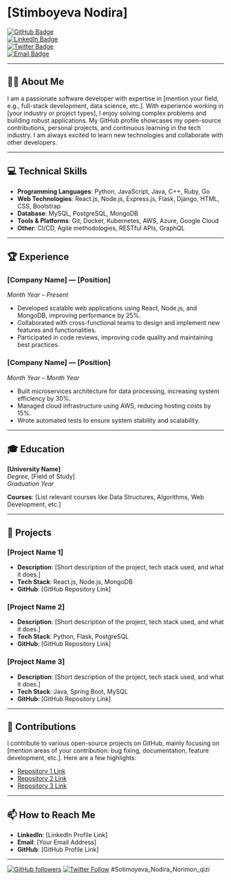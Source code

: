 # [Stimboyeva Nodira]  
[![GitHub Badge](https://img.shields.io/badge/-GitHub-blue?logo=github&logoColor=white)](https://github.com/[your-github-username])  
[![LinkedIn Badge](https://img.shields.io/badge/-LinkedIn-blue?logo=linkedin&logoColor=white)](https://www.linkedin.com/in/[your-linkedin])  
[![Twitter Badge](https://img.shields.io/badge/-Twitter-blue?logo=twitter&logoColor=white)](https://twitter.com/[your-twitter])  
[![Email Badge](https://img.shields.io/badge/-Email-red?logo=gmail&logoColor=white)](mailto:[your-email])

---

## 👨‍💻 About Me

I am a passionate software developer with expertise in [mention your field, e.g., full-stack development, data science, etc.]. With experience working in [your industry or project types], I enjoy solving complex problems and building robust applications. My GitHub profile showcases my open-source contributions, personal projects, and continuous learning in the tech industry. I am always excited to learn new technologies and collaborate with other developers.

---

## 💻 Technical Skills

- **Programming Languages**: Python, JavaScript, Java, C++, Ruby, Go
- **Web Technologies**: React.js, Node.js, Express.js, Flask, Django, HTML, CSS, Bootstrap
- **Database**: MySQL, PostgreSQL, MongoDB
- **Tools & Platforms**: Git, Docker, Kubernetes, AWS, Azure, Google Cloud
- **Other**: CI/CD, Agile methodologies, RESTful APIs, GraphQL

---

## 🏆 Experience

### [Company Name] — [Position]  
*Month Year – Present*  
- Developed scalable web applications using React, Node.js, and MongoDB, improving performance by 25%.
- Collaborated with cross-functional teams to design and implement new features and functionalities.
- Participated in code reviews, improving code quality and maintaining best practices.

### [Company Name] — [Position]  
*Month Year – Month Year*  
- Built microservices architecture for data processing, increasing system efficiency by 30%.
- Managed cloud infrastructure using AWS, reducing hosting costs by 15%.
- Wrote automated tests to ensure system stability and scalability.

---

## 🎓 Education

**[University Name]**  
*Degree*, [Field of Study]  
*Graduation Year*

**Courses**: [List relevant courses like Data Structures, Algorithms, Web Development, etc.]

---

## 🔧 Projects

### [Project Name 1]  
- **Description**: [Short description of the project, tech stack used, and what it does.]
- **Tech Stack**: React.js, Node.js, MongoDB
- **GitHub**: [GitHub Repository Link]

### [Project Name 2]  
- **Description**: [Short description of the project, tech stack used, and what it does.]
- **Tech Stack**: Python, Flask, PostgreSQL
- **GitHub**: [GitHub Repository Link]

### [Project Name 3]  
- **Description**: [Short description of the project, tech stack used, and what it does.]
- **Tech Stack**: Java, Spring Boot, MySQL
- **GitHub**: [GitHub Repository Link]

---

## 🌱 Contributions

I contribute to various open-source projects on GitHub, mainly focusing on [mention areas of your contribution: bug fixing, documentation, feature development, etc.]. Here are a few highlights:
- [Repository 1 Link](https://github.com/[your-github-username]/[repository-name])  
- [Repository 2 Link](https://github.com/[your-github-username]/[repository-name])  
- [Repository 3 Link](https://github.com/[your-github-username]/[repository-name])

---

## 📫 How to Reach Me

- **LinkedIn**: [LinkedIn Profile Link]
- **Email**: [Your Email Address]
- **GitHub**: [GitHub Profile Link]

---

[![GitHub followers](https://img.shields.io/github/followers/[your-github-username]?style=social)](https://github.com/[your-github-username])
[![Twitter Follow](https://img.shields.io/twitter/follow/[your-twitter-username]?style=social)](https://twitter.com/[your-twitter-username])
#Sotimoyeva_Nodira_Norimon_qizi

